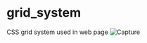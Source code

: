 # grid_system
CSS grid system used in web page
![Capture](https://user-images.githubusercontent.com/91747307/152411001-170d752f-0c59-47ec-ba91-2693ab536c98.JPG)
